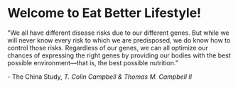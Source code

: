 # Welcome to Eat Better Lifestyle!

"We all have different disease risks due to our different genes. But while we 
will never know every risk to which we are predisposed, we do know how to 
control those risks. Regardless of our genes, we can all optimize our chances 
of expressing the right genes by providing our bodies with the best possible 
environment—that is, the best possible nutrition."  

\- The China Study, _T. Colin Campbell & Thomas M. Campbell II_